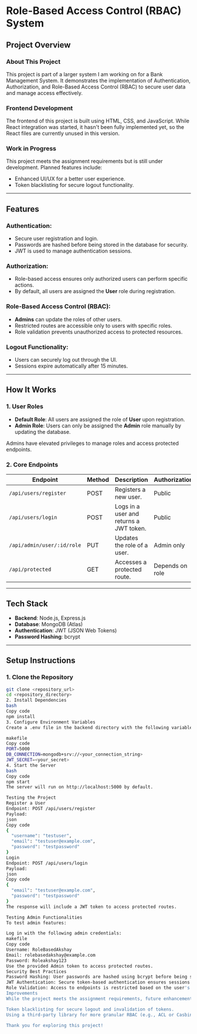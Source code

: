 # Role-Based Access Control (RBAC) System

## Project Overview

### About This Project
This project is part of a larger system I am working on for a Bank Management System.
It demonstrates the implementation of Authentication, Authorization, and Role-Based Access Control (RBAC) to secure user data and manage access effectively.

### Frontend Development
The frontend of this project is built using HTML, CSS, and JavaScript. While React integration was started,
it hasn't been fully implemented yet, so the React files are currently unused in this version.

### Work in Progress
This project meets the assignment requirements but is still under development. Planned features include:
- Enhanced UI/UX for a better user experience.
- Token blacklisting for secure logout functionality.

---

## Features

### Authentication:
- Secure user registration and login.
- Passwords are hashed before being stored in the database for security.
- JWT is used to manage authentication sessions.

### Authorization:
- Role-based access ensures only authorized users can perform specific actions.
- By default, all users are assigned the **User** role during registration.

### Role-Based Access Control (RBAC):
- **Admins** can update the roles of other users.
- Restricted routes are accessible only to users with specific roles.
- Role validation prevents unauthorized access to protected resources.

### Logout Functionality:
- Users can securely log out through the UI.
- Sessions expire automatically after 15 minutes.

---

## How It Works

### 1. User Roles
- **Default Role**: All users are assigned the role of **User** upon registration.
- **Admin Role**: Users can only be assigned the **Admin** role manually by updating the database.

Admins have elevated privileges to manage roles and access protected endpoints.

### 2. Core Endpoints

| Endpoint                  | Method | Description                                 | Authorization       |
|---------------------------|--------|---------------------------------------------|---------------------|
| `/api/users/register`     | POST   | Registers a new user.                      | Public              |
| `/api/users/login`        | POST   | Logs in a user and returns a JWT token.    | Public              |
| `/api/admin/user/:id/role`| PUT    | Updates the role of a user.                | Admin only          |
| `/api/protected`          | GET    | Accesses a protected route.                | Depends on role     |

---

## Tech Stack
- **Backend**: Node.js, Express.js
- **Database**: MongoDB (Atlas)
- **Authentication**: JWT (JSON Web Tokens)
- **Password Hashing**: bcrypt

---

## Setup Instructions

### 1. Clone the Repository
```bash
git clone <repository_url>
cd <repository_directory>
2. Install Dependencies
bash
Copy code
npm install
3. Configure Environment Variables
Create a .env file in the backend directory with the following variables:

makefile
Copy code
PORT=5000
DB_CONNECTION=mongodb+srv://<your_connection_string>
JWT_SECRET=<your_secret>
4. Start the Server
bash
Copy code
npm start
The server will run on http://localhost:5000 by default.

Testing the Project
Register a User
Endpoint: POST /api/users/register
Payload:
json
Copy code
{
  "username": "testuser",
  "email": "testuser@example.com",
  "password": "testpassword"
}
Login
Endpoint: POST /api/users/login
Payload:
json
Copy code
{
  "email": "testuser@example.com",
  "password": "testpassword"
}
The response will include a JWT token to access protected routes.

Testing Admin Functionalities
To test admin features:

Log in with the following admin credentials:
makefile
Copy code
Username: RoleBasedAkshay
Email: rolebasedakshay@example.com
Password: Roleakshay123
Use the provided Admin token to access protected routes.
Security Best Practices
Password Hashing: User passwords are hashed using bcrypt before being stored in the database.
JWT Authentication: Secure token-based authentication ensures sessions are stateless.
Role Validation: Access to endpoints is restricted based on the user's assigned role.
Improvements
While the project meets the assignment requirements, future enhancements include:

Token blacklisting for secure logout and invalidation of tokens.
Using a third-party library for more granular RBAC (e.g., ACL or Casbin).

Thank you for exploring this project!
